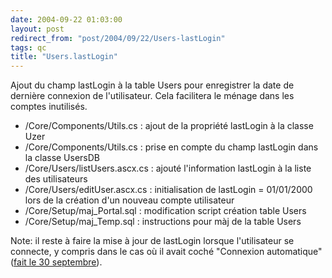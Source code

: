 ```yaml
---
date: 2004-09-22 01:03:00
layout: post
redirect_from: "post/2004/09/22/Users-lastLogin"
tags: qc
title: "Users.lastLogin"
---
```


Ajout du champ lastLogin à la table Users pour enregistrer la date de
dernière connexion de l'utilisateur. Cela facilitera le ménage dans les comptes
inutilisés.

* /Core/Components/Utils.cs : ajout de la propriété lastLogin à la
classe Uzer
* /Core/Components/Utils.cs : prise en compte du champ lastLogin dans la
classe UsersDB
* /Core/Users/listUsers.ascx.cs : ajouté l'information lastLogin à la
liste des utilisateurs
* /Core/Users/editUser.ascx.cs : initialisation de lastLogin =
01/01/2000 lors de la création d'un nouveau compte utilisateur
* /Core/Setup/maj_Portal.sql : modification script création table
Users
* /Core/Setup/maj_Temp.sql : instructions pour màj de la table
Users

Note: il reste à faire la mise à jour de lastLogin lorsque l'utilisateur se
connecte, y compris dans le cas où il avait coché "Connexion automatique"
([fait le 30 septembre](http://blog2/pagesd.info/)).
